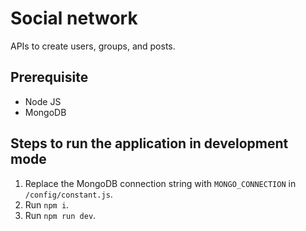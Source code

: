# Social network
<p> APIs to create users, groups, and posts. </p>

## Prerequisite
- Node JS
- MongoDB

## Steps to run the application in development mode
1. Replace the MongoDB connection string with `MONGO_CONNECTION` in `/config/constant.js`.
2. Run `npm i`.
3. Run `npm run dev`.
